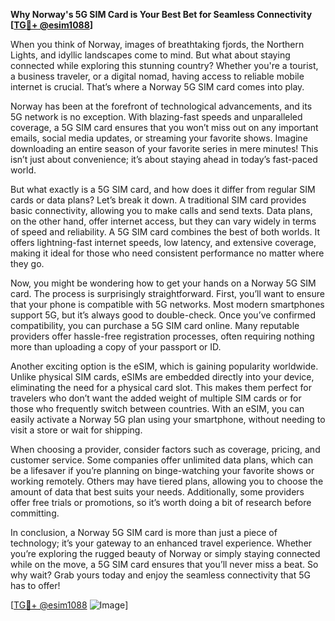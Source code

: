 **Why Norway's 5G SIM Card is Your Best Bet for Seamless Connectivity [[TG💪+ @esim1088](https://t.me/s/esim1088)]**

When you think of Norway, images of breathtaking fjords, the Northern Lights, and idyllic landscapes come to mind. But what about staying connected while exploring this stunning country? Whether you're a tourist, a business traveler, or a digital nomad, having access to reliable mobile internet is crucial. That’s where a Norway 5G SIM card comes into play. 

Norway has been at the forefront of technological advancements, and its 5G network is no exception. With blazing-fast speeds and unparalleled coverage, a 5G SIM card ensures that you won’t miss out on any important emails, social media updates, or streaming your favorite shows. Imagine downloading an entire season of your favorite series in mere minutes! This isn’t just about convenience; it’s about staying ahead in today’s fast-paced world.

But what exactly is a 5G SIM card, and how does it differ from regular SIM cards or data plans? Let’s break it down. A traditional SIM card provides basic connectivity, allowing you to make calls and send texts. Data plans, on the other hand, offer internet access, but they can vary widely in terms of speed and reliability. A 5G SIM card combines the best of both worlds. It offers lightning-fast internet speeds, low latency, and extensive coverage, making it ideal for those who need consistent performance no matter where they go.

Now, you might be wondering how to get your hands on a Norway 5G SIM card. The process is surprisingly straightforward. First, you’ll want to ensure that your phone is compatible with 5G networks. Most modern smartphones support 5G, but it’s always good to double-check. Once you’ve confirmed compatibility, you can purchase a 5G SIM card online. Many reputable providers offer hassle-free registration processes, often requiring nothing more than uploading a copy of your passport or ID.

Another exciting option is the eSIM, which is gaining popularity worldwide. Unlike physical SIM cards, eSIMs are embedded directly into your device, eliminating the need for a physical card slot. This makes them perfect for travelers who don’t want the added weight of multiple SIM cards or for those who frequently switch between countries. With an eSIM, you can easily activate a Norway 5G plan using your smartphone, without needing to visit a store or wait for shipping.

When choosing a provider, consider factors such as coverage, pricing, and customer service. Some companies offer unlimited data plans, which can be a lifesaver if you’re planning on binge-watching your favorite shows or working remotely. Others may have tiered plans, allowing you to choose the amount of data that best suits your needs. Additionally, some providers offer free trials or promotions, so it’s worth doing a bit of research before committing.

In conclusion, a Norway 5G SIM card is more than just a piece of technology; it’s your gateway to an enhanced travel experience. Whether you’re exploring the rugged beauty of Norway or simply staying connected while on the move, a 5G SIM card ensures that you’ll never miss a beat. So why wait? Grab yours today and enjoy the seamless connectivity that 5G has to offer!

[[TG💪+ @esim1088](https://t.me/s/esim1088) ![Image](https://i.postimg.cc/Y0z9fWf4/image.png)]